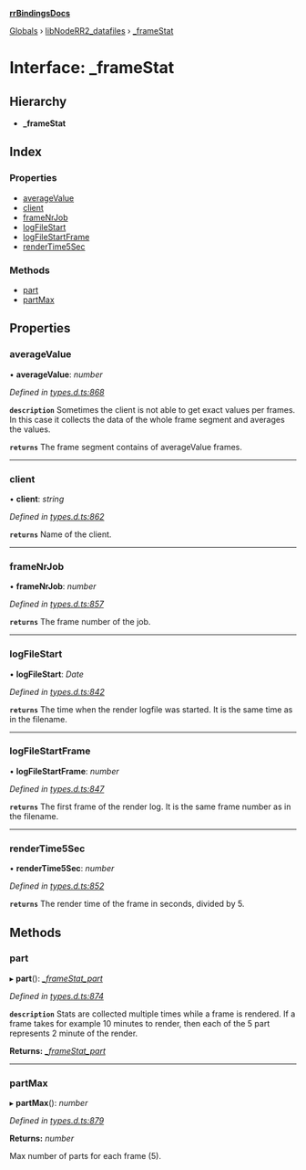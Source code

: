 **[rrBindingsDocs](../README.md)**

[Globals](../README.md) › [libNodeRR2_datafiles](../modules/libnoderr2_datafiles.md) › [_frameStat](libnoderr2_datafiles._framestat.md)

# Interface: _frameStat

## Hierarchy

* **_frameStat**

## Index

### Properties

* [averageValue](libnoderr2_datafiles._framestat.md#averagevalue)
* [client](libnoderr2_datafiles._framestat.md#client)
* [frameNrJob](libnoderr2_datafiles._framestat.md#framenrjob)
* [logFileStart](libnoderr2_datafiles._framestat.md#logfilestart)
* [logFileStartFrame](libnoderr2_datafiles._framestat.md#logfilestartframe)
* [renderTime5Sec](libnoderr2_datafiles._framestat.md#rendertime5sec)

### Methods

* [part](libnoderr2_datafiles._framestat.md#part)
* [partMax](libnoderr2_datafiles._framestat.md#partmax)

## Properties

###  averageValue

• **averageValue**: *number*

*Defined in [types.d.ts:868](https://github.com/Novalis15/RoyalRender-OpenExtensions/blob/5ba4523/rrNodeJS_rrBindings/nodeJS/win64/v6/types.d.ts#L868)*

**`description`** Sometimes the client is not able to get exact values per frames. In this case it collects the data of the whole frame segment and averages the values.

**`returns`** The frame segment contains of averageValue frames.

___

###  client

• **client**: *string*

*Defined in [types.d.ts:862](https://github.com/Novalis15/RoyalRender-OpenExtensions/blob/5ba4523/rrNodeJS_rrBindings/nodeJS/win64/v6/types.d.ts#L862)*

**`returns`** Name of the client.

___

###  frameNrJob

• **frameNrJob**: *number*

*Defined in [types.d.ts:857](https://github.com/Novalis15/RoyalRender-OpenExtensions/blob/5ba4523/rrNodeJS_rrBindings/nodeJS/win64/v6/types.d.ts#L857)*

**`returns`** The frame number of the job.

___

###  logFileStart

• **logFileStart**: *Date*

*Defined in [types.d.ts:842](https://github.com/Novalis15/RoyalRender-OpenExtensions/blob/5ba4523/rrNodeJS_rrBindings/nodeJS/win64/v6/types.d.ts#L842)*

**`returns`** The time when the render logfile was started. It is the same time as in the filename.

___

###  logFileStartFrame

• **logFileStartFrame**: *number*

*Defined in [types.d.ts:847](https://github.com/Novalis15/RoyalRender-OpenExtensions/blob/5ba4523/rrNodeJS_rrBindings/nodeJS/win64/v6/types.d.ts#L847)*

**`returns`** The first frame of the render log. It is the same frame number as in the filename.

___

###  renderTime5Sec

• **renderTime5Sec**: *number*

*Defined in [types.d.ts:852](https://github.com/Novalis15/RoyalRender-OpenExtensions/blob/5ba4523/rrNodeJS_rrBindings/nodeJS/win64/v6/types.d.ts#L852)*

**`returns`** The render time of the frame in seconds, divided by 5.

## Methods

###  part

▸ **part**(): *[_frameStat_part](libnoderr2_datafiles._framestat_part.md)*

*Defined in [types.d.ts:874](https://github.com/Novalis15/RoyalRender-OpenExtensions/blob/5ba4523/rrNodeJS_rrBindings/nodeJS/win64/v6/types.d.ts#L874)*

**`description`** Stats are collected multiple times while a frame is rendered. If a frame takes for example 10 minutes to render, then each of the 5 part represents 2 minute of the render.

**Returns:** *[_frameStat_part](libnoderr2_datafiles._framestat_part.md)*

___

###  partMax

▸ **partMax**(): *number*

*Defined in [types.d.ts:879](https://github.com/Novalis15/RoyalRender-OpenExtensions/blob/5ba4523/rrNodeJS_rrBindings/nodeJS/win64/v6/types.d.ts#L879)*

**Returns:** *number*

Max number of parts for each frame (5).